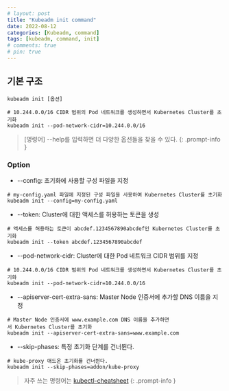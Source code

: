 ```yaml
---
# layout: post
title: "Kubeadm init command"
date: 2022-08-12
categories: [Kubeadm, command]
tags: [kubeadm, command, init]
# comments: true
# pin: true
---
```


## 기본 구조
```
kubeadm init [옵션]

# 10.244.0.0/16 CIDR 범위의 Pod 네트워크를 생성하면서 Kubernetes Cluster를 초기화
kubeadm init --pod-network-cidr=10.244.0.0/16
```

> [명령어] --help를 입력하면 더 다양한 옵션들을 찾을 수 있다.
{: .prompt-info }

### Option
- --config: 초기화에 사용할 구성 파일을 지정
```
# my-config.yaml 파일에 지정된 구성 파일을 사용하여 Kubernetes Cluster를 초기화
kubeadm init --config=my-config.yaml
```

- --token: Cluster에 대한 액세스를 허용하는 토큰을 생성
```
# 액세스를 허용하는 토큰이 abcdef.1234567890abcdef인 Kubernetes Cluster를 초기화
kubeadm init --token abcdef.1234567890abcdef
```

- --pod-network-cidr: Cluster에 대한 Pod 네트워크 CIDR 범위를 지정
```
# 10.244.0.0/16 CIDR 범위의 Pod 네트워크를 생성하면서 Kubernetes Cluster를 초기화
kubeadm init --pod-network-cidr=10.244.0.0/16
```

- --apiserver-cert-extra-sans: Master Node 인증서에 추가할 DNS 이름을 지정
```
# Master Node 인증서에 www.example.com DNS 이름을 추가하면서 Kubernetes Cluster를 초기화
kubeadm init --apiserver-cert-extra-sans=www.example.com
```

- --skip-phases: 특정 초기화 단계를 건너뛴다.
```
# kube-proxy 애드온 초기화를 건너뛴다.
kubeadm init --skip-phases=addon/kube-proxy
```

> 자주 쓰는 명령어는 [kubectl-cheatsheet](https://kubernetes.io/docs/reference/kubectl/cheatsheet/)
{: .prompt-info }